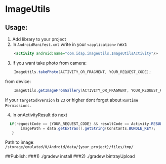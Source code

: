 # ImageUtils

## Usage:
1. Add library to your project
2. In `AndroidManifest.xml` write in your `<application>` next:

 ```xml
     <activity android:name="com.idap.imageutils.ImageUtilsActivity"/>
 ```
 
3. If you want take photo from camera:

 ```java
     ImageUtils.takePhoto(ACTIVITY_OR_FRAGMENT, YOUR_REQUEST_CODE);
 ```
 from device:
 ```java
     ImageUtils.getImageFromGallery(ACTIVITY_OR_FRAGMENT, YOUR_REQUEST_CODE);
 ```
 If your `targetSdkVersion` is `23` or higher dont forget about `Runtime Permissions`.

4. In onActivityResult do next

 ```java
   if(requestCode == {YOUR_REQUEST_CODE} && resultCode == Activity.RESULT_OK){
        imagePath = data.getExtras().getString(Constants.BUNDLE_KEY);
    }
 ```
 Path to image: `/storage/emulated/0/Android/data/{your_project}/files/tmp/`

##Publish:
###1) ./gradew install
###2) ./gradew bintrayUpload
